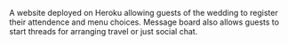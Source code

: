A website deployed on Heroku allowing guests of the wedding to register their attendence and menu choices.  Message board also allows guests to start threads for arranging travel or just social chat.
